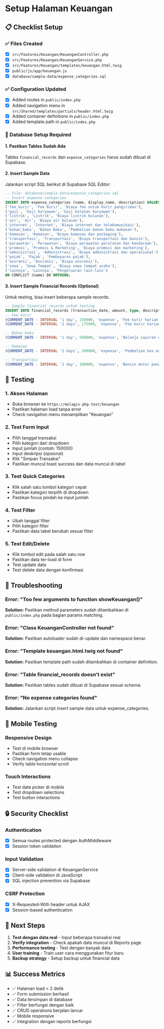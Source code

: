 # Setup Halaman Keuangan

## 📋 Checklist Setup

### ✅ Files Created
- [x] `src/Features/Keuangan/KeuanganController.php`
- [x] `src/Features/Keuangan/KeuanganService.php`
- [x] `src/Features/Keuangan/templates/keuangan.html.twig`
- [x] `public/js/app/keuangan.js`
- [x] `database/sample-data/expense_categories.sql`

### ✅ Configuration Updated
- [x] Added routes in `public/index.php`
- [x] Added navigation menu in `src/Shared/templates/partials/header.html.twig`
- [x] Added container definitions in `public/index.php`
- [x] Added template path in `public/index.php`

### 🔄 Database Setup Required

#### 1. Pastikan Tables Sudah Ada
Tables `financial_records` dan `expense_categories` harus sudah dibuat di Supabase.

#### 2. Insert Sample Data
Jalankan script SQL berikut di Supabase SQL Editor:

```sql
-- File: database/sample-data/expense_categories.sql
-- Insert expense categories
INSERT INTO expense_categories (name, display_name, description) VALUES
('fee_kurir', 'Fee Kurir', 'Biaya fee untuk kurir pengiriman'),
('gaji', 'Gaji Karyawan', 'Gaji bulanan karyawan'),
('listrik', 'Listrik', 'Biaya listrik bulanan'),
('air', 'Air', 'Biaya air bulanan'),
('internet', 'Internet', 'Biaya internet dan telekomunikasi'),
('bahan_baku', 'Bahan Baku', 'Pembelian bahan baku makanan'),
('kemasan', 'Kemasan', 'Biaya kemasan dan packaging'),
('transportasi', 'Transportasi', 'Biaya transportasi dan bensin'),
('perawatan', 'Perawatan', 'Biaya perawatan peralatan dan kendaraan'),
('promosi', 'Promosi & Marketing', 'Biaya promosi dan marketing'),
('administrasi', 'Administrasi', 'Biaya administrasi dan operasional'),
('pajak', 'Pajak', 'Pembayaran pajak'),
('asuransi', 'Asuransi', 'Biaya asuransi'),
('sewa', 'Sewa Tempat', 'Biaya sewa tempat usaha'),
('lainnya', 'Lainnya', 'Pengeluaran lain-lain')
ON CONFLICT (name) DO NOTHING;
```

#### 3. Insert Sample Financial Records (Optional)
Untuk testing, bisa insert beberapa sample records:

```sql
-- Sample financial records untuk testing
INSERT INTO financial_records (transaction_date, amount, type, description, category_id) VALUES
-- Fee kurir
(CURRENT_DATE - INTERVAL '1 day', 150000, 'expense', 'Fee kurir harian', (SELECT id FROM expense_categories WHERE name = 'fee_kurir')),
(CURRENT_DATE - INTERVAL '2 days', 175000, 'expense', 'Fee kurir harian', (SELECT id FROM expense_categories WHERE name = 'fee_kurir')),

-- Bahan baku
(CURRENT_DATE - INTERVAL '1 day', 500000, 'expense', 'Belanja sayuran dan daging', (SELECT id FROM expense_categories WHERE name = 'bahan_baku')),

-- Kemasan
(CURRENT_DATE - INTERVAL '2 days', 200000, 'expense', 'Pembelian box makanan dan plastik', (SELECT id FROM expense_categories WHERE name = 'kemasan')),

-- Transportasi
(CURRENT_DATE - INTERVAL '1 day', 100000, 'expense', 'Bensin motor pengiriman', (SELECT id FROM expense_categories WHERE name = 'transportasi'));
```

## 🚀 Testing

### 1. Akses Halaman
- Buka browser ke `https://molagis-php.test/keuangan`
- Pastikan halaman load tanpa error
- Check navigation menu menampilkan "Keuangan"

### 2. Test Form Input
- Pilih tanggal transaksi
- Pilih kategori dari dropdown
- Input jumlah (contoh: 150000)
- Input deskripsi (opsional)
- Klik "Simpan Transaksi"
- Pastikan muncul toast success dan data muncul di tabel

### 3. Test Quick Categories
- Klik salah satu tombol kategori cepat
- Pastikan kategori terpilih di dropdown
- Pastikan focus pindah ke input jumlah

### 4. Test Filter
- Ubah tanggal filter
- Pilih kategori filter
- Pastikan data tabel berubah sesuai filter

### 5. Test Edit/Delete
- Klik tombol edit pada salah satu row
- Pastikan data ter-load di form
- Test update data
- Test delete data dengan konfirmasi

## 🐛 Troubleshooting

### Error: "Too few arguments to function showKeuangan()"
**Solution:** Pastikan method parameters sudah ditambahkan di `public/index.php` pada bagian params matching.

### Error: "Class KeuanganController not found"
**Solution:** Pastikan autoloader sudah di-update dan namespace benar.

### Error: "Template keuangan.html.twig not found"
**Solution:** Pastikan template path sudah ditambahkan di container definition.

### Error: "Table financial_records doesn't exist"
**Solution:** Pastikan tables sudah dibuat di Supabase sesuai schema.

### Error: "No expense categories found"
**Solution:** Jalankan script insert sample data untuk expense_categories.

## 📱 Mobile Testing

### Responsive Design
- Test di mobile browser
- Pastikan form tetap usable
- Check navigation menu collapse
- Verify table horizontal scroll

### Touch Interactions
- Test date picker di mobile
- Test dropdown selections
- Test button interactions

## 🔒 Security Checklist

### Authentication
- [x] Semua routes protected dengan AuthMiddleware
- [x] Session token validation

### Input Validation
- [x] Server-side validation di KeuanganService
- [x] Client-side validation di JavaScript
- [x] SQL injection prevention via Supabase

### CSRF Protection
- [x] X-Requested-With header untuk AJAX
- [x] Session-based authentication

## 🎯 Next Steps

1. **Test dengan data real** - Input beberapa transaksi real
2. **Verify integration** - Check apakah data muncul di Reports page
3. **Performance testing** - Test dengan banyak data
4. **User training** - Train user cara menggunakan fitur baru
5. **Backup strategy** - Setup backup untuk financial data

## 📊 Success Metrics

- ✅ Halaman load < 2 detik
- ✅ Form submission berhasil
- ✅ Data tersimpan di database
- ✅ Filter berfungsi dengan baik
- ✅ CRUD operations berjalan lancar
- ✅ Mobile responsive
- ✅ Integration dengan reports berfungsi

